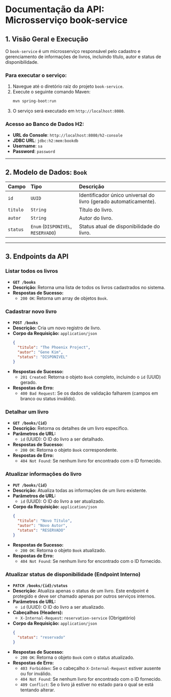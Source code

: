 # Documentação da API: Microsserviço book-service

## 1. Visão Geral e Execução

O `book-service` é um microsserviço responsável pelo cadastro e gerenciamento de informações de livros, incluindo título, autor e status de disponibilidade.

### **Para executar o serviço:**

1.  Navegue até o diretório raiz do projeto `book-service`.
2.  Execute o seguinte comando Maven:
    ```bash
    mvn spring-boot:run
    ```
3.  O serviço será executado em `http://localhost:8080`.

### **Acesso ao Banco de Dados H2:**

* **URL do Console**: `http://localhost:8080/h2-console`
* **JDBC URL**: `jdbc:h2:mem:bookdb`
* **Username**: `sa`
* **Password**: `password`

---

## 2. Modelo de Dados: `Book`

| Campo    | Tipo                     | Descrição                                         |
| :------- | :----------------------- | :-------------------------------------------------- |
| `id`     | `UUID`                   | Identificador único universal do livro (gerado automaticamente). |
| `titulo` | `String`                 | Título do livro.                                    |
| `autor`  | `String`                 | Autor do livro.                                     |
| `status` | `Enum` (`DISPONIVEL`, `RESERVADO`) | Status atual de disponibilidade do livro.           |

---

## 3. Endpoints da API

### **Listar todos os livros**
* **`GET /books`**
* **Descrição:** Retorna uma lista de todos os livros cadastrados no sistema.
* **Respostas de Sucesso:**
    * `200 OK`: Retorna um array de objetos `Book`.

### **Cadastrar novo livro**
* **`POST /books`**
* **Descrição:** Cria um novo registro de livro.
* **Corpo da Requisição:** `application/json`
    ```json
    {
      "titulo": "The Phoenix Project",
      "autor": "Gene Kim",
      "status": "DISPONIVEL"
    }
    ```
* **Respostas de Sucesso:**
    * `201 Created`: Retorna o objeto `Book` completo, incluindo o `id` (UUID) gerado.
* **Respostas de Erro:**
    * `400 Bad Request`: Se os dados de validação falharem (campos em branco ou status inválido).

### **Detalhar um livro**
* **`GET /books/{id}`**
* **Descrição:** Retorna os detalhes de um livro específico.
* **Parâmetros de URL:**
    * `id` (UUID): O ID do livro a ser detalhado.
* **Respostas de Sucesso:**
    * `200 OK`: Retorna o objeto `Book` correspondente.
* **Respostas de Erro:**
    * `404 Not Found`: Se nenhum livro for encontrado com o ID fornecido.

### **Atualizar informações do livro**
* **`PUT /books/{id}`**
* **Descrição:** Atualiza todas as informações de um livro existente.
* **Parâmetros de URL:**
    * `id` (UUID): O ID do livro a ser atualizado.
* **Corpo da Requisição:** `application/json`
    ```json
    {
      "titulo": "Novo Título",
      "autor": "Novo Autor",
      "status": "RESERVADO"
    }
    ```
* **Respostas de Sucesso:**
    * `200 OK`: Retorna o objeto `Book` atualizado.
* **Respostas de Erro:**
    * `404 Not Found`: Se nenhum livro for encontrado com o ID fornecido.

### **Atualizar status de disponibilidade (Endpoint Interno)**
* **`PATCH /books/{id}/status`**
* **Descrição:** Atualiza apenas o status de um livro. Este endpoint é protegido e deve ser chamado apenas por outros serviços internos.
* **Parâmetros de URL:**
    * `id` (UUID): O ID do livro a ser atualizado.
* **Cabeçalhos (Headers):**
    * `X-Internal-Request`: `reservation-service` (Obrigatório)
* **Corpo da Requisição:** `application/json`
    ```json
    {
      "status": "reservado"
    }
    ```
* **Respostas de Sucesso:**
    * `200 OK`: Retorna o objeto `Book` com o status atualizado.
* **Respostas de Erro:**
    * `403 Forbidden`: Se o cabeçalho `X-Internal-Request` estiver ausente ou for inválido.
    * `404 Not Found`: Se nenhum livro for encontrado com o ID fornecido.
    * `409 Conflict`: Se o livro já estiver no estado para o qual se está tentando alterar.
